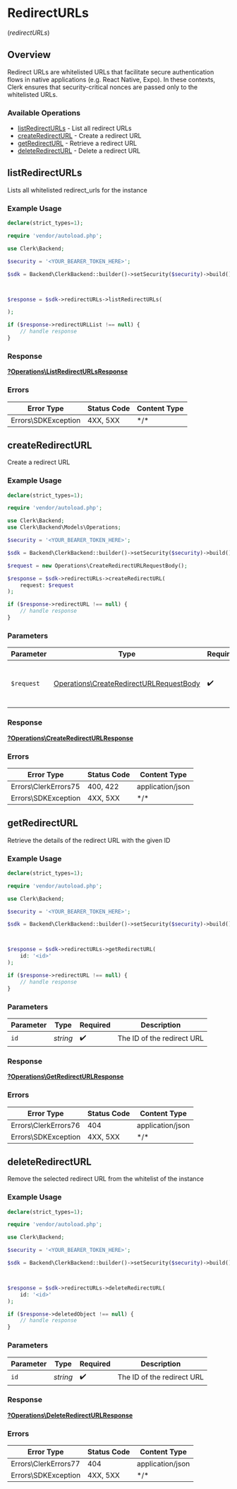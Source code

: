 # RedirectURLs
(*redirectURLs*)

## Overview

Redirect URLs are whitelisted URLs that facilitate secure authentication flows in native applications (e.g. React Native, Expo).
In these contexts, Clerk ensures that security-critical nonces are passed only to the whitelisted URLs.

### Available Operations

* [listRedirectURLs](#listredirecturls) - List all redirect URLs
* [createRedirectURL](#createredirecturl) - Create a redirect URL
* [getRedirectURL](#getredirecturl) - Retrieve a redirect URL
* [deleteRedirectURL](#deleteredirecturl) - Delete a redirect URL

## listRedirectURLs

Lists all whitelisted redirect_urls for the instance

### Example Usage

```php
declare(strict_types=1);

require 'vendor/autoload.php';

use Clerk\Backend;

$security = '<YOUR_BEARER_TOKEN_HERE>';

$sdk = Backend\ClerkBackend::builder()->setSecurity($security)->build();



$response = $sdk->redirectURLs->listRedirectURLs(

);

if ($response->redirectURLList !== null) {
    // handle response
}
```

### Response

**[?Operations\ListRedirectURLsResponse](../../Models/Operations/ListRedirectURLsResponse.md)**

### Errors

| Error Type          | Status Code         | Content Type        |
| ------------------- | ------------------- | ------------------- |
| Errors\SDKException | 4XX, 5XX            | \*/\*               |

## createRedirectURL

Create a redirect URL

### Example Usage

```php
declare(strict_types=1);

require 'vendor/autoload.php';

use Clerk\Backend;
use Clerk\Backend\Models\Operations;

$security = '<YOUR_BEARER_TOKEN_HERE>';

$sdk = Backend\ClerkBackend::builder()->setSecurity($security)->build();

$request = new Operations\CreateRedirectURLRequestBody();

$response = $sdk->redirectURLs->createRedirectURL(
    request: $request
);

if ($response->redirectURL !== null) {
    // handle response
}
```

### Parameters

| Parameter                                                                                          | Type                                                                                               | Required                                                                                           | Description                                                                                        |
| -------------------------------------------------------------------------------------------------- | -------------------------------------------------------------------------------------------------- | -------------------------------------------------------------------------------------------------- | -------------------------------------------------------------------------------------------------- |
| `$request`                                                                                         | [Operations\CreateRedirectURLRequestBody](../../Models/Operations/CreateRedirectURLRequestBody.md) | :heavy_check_mark:                                                                                 | The request object to use for the request.                                                         |

### Response

**[?Operations\CreateRedirectURLResponse](../../Models/Operations/CreateRedirectURLResponse.md)**

### Errors

| Error Type           | Status Code          | Content Type         |
| -------------------- | -------------------- | -------------------- |
| Errors\ClerkErrors75 | 400, 422             | application/json     |
| Errors\SDKException  | 4XX, 5XX             | \*/\*                |

## getRedirectURL

Retrieve the details of the redirect URL with the given ID

### Example Usage

```php
declare(strict_types=1);

require 'vendor/autoload.php';

use Clerk\Backend;

$security = '<YOUR_BEARER_TOKEN_HERE>';

$sdk = Backend\ClerkBackend::builder()->setSecurity($security)->build();



$response = $sdk->redirectURLs->getRedirectURL(
    id: '<id>'
);

if ($response->redirectURL !== null) {
    // handle response
}
```

### Parameters

| Parameter                  | Type                       | Required                   | Description                |
| -------------------------- | -------------------------- | -------------------------- | -------------------------- |
| `id`                       | *string*                   | :heavy_check_mark:         | The ID of the redirect URL |

### Response

**[?Operations\GetRedirectURLResponse](../../Models/Operations/GetRedirectURLResponse.md)**

### Errors

| Error Type           | Status Code          | Content Type         |
| -------------------- | -------------------- | -------------------- |
| Errors\ClerkErrors76 | 404                  | application/json     |
| Errors\SDKException  | 4XX, 5XX             | \*/\*                |

## deleteRedirectURL

Remove the selected redirect URL from the whitelist of the instance

### Example Usage

```php
declare(strict_types=1);

require 'vendor/autoload.php';

use Clerk\Backend;

$security = '<YOUR_BEARER_TOKEN_HERE>';

$sdk = Backend\ClerkBackend::builder()->setSecurity($security)->build();



$response = $sdk->redirectURLs->deleteRedirectURL(
    id: '<id>'
);

if ($response->deletedObject !== null) {
    // handle response
}
```

### Parameters

| Parameter                  | Type                       | Required                   | Description                |
| -------------------------- | -------------------------- | -------------------------- | -------------------------- |
| `id`                       | *string*                   | :heavy_check_mark:         | The ID of the redirect URL |

### Response

**[?Operations\DeleteRedirectURLResponse](../../Models/Operations/DeleteRedirectURLResponse.md)**

### Errors

| Error Type           | Status Code          | Content Type         |
| -------------------- | -------------------- | -------------------- |
| Errors\ClerkErrors77 | 404                  | application/json     |
| Errors\SDKException  | 4XX, 5XX             | \*/\*                |